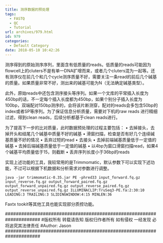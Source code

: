 ```yaml
---
title: 测序数据的预处理
tags:
  - FASTQ
  - QC
  - Tutorial
url: archives/979.html
id: 979
categories:
  - Default Category
date: 2018-05-10 10:42:26
---
```


测序得到的原始测序序列，里面含有低质量的reads。低质量的reads可能因为flowcell上的cluters不是有单一DNA扩增而来，或者几个cluters混为一起等。还有测序仪在前几个和几个cycle测序质量不好，需要关注一条read的前后几个碱基的质量。如果质量非常不好，测出来的碱基可能为N（无法确定碱基类型）。

此外，原始reads中还包含测序接头等序列。如果一个文库的平常插入长度为450bp的话，不一定每个插入长度都为450bp，如果个别分子插入长度为100bp，双端配对150bp测序的，会将该片断测穿，配对的reads会多包含50bp的index或者SP等序列。为了保证信息分析质量，需要对下机的raw reads 进行精细过滤，得到clean reads，后续分析都基于clean reads进行。

为了提高下一步的比对质量，此时数据预处理的过程主要包括：
•	去掉接头，去掉开头和结尾几个碱基中质量不好的碱基
•	滑窗扫描，检查是否有好几个连续碱基质量不好的情况
•	丢弃过短的read
•	去接头
•	去掉前端碱基质量低于一定值的碱基
•	去掉后端碱基质量低于一定值的碱基
•	以4bp为窗口滑窗扫描read，如果4个碱基平均质量低于15，则截断
•	丢弃序列长度小于36bp的reads
<!--more-->

实现上述功能的工具，我较常用的是Trimmomatic，默认参数下可以实现下述功能，不过可以根据下机数据和分析需求对参数进行调整。

```
java -jar trimmomatic-0.35.jar PE -phred33 input_forward.fq.gz input_reverse.fq.gz output_forward_paired.fq.gz output_forward_unpaired.fq.gz output_reverse_paired.fq.gz output_reverse_unpaired.fq.gz ILLUMINACLIP:TruSeq3-PE.fa:2:30:10 LEADING:3 TRAILING:3 SLIDINGWINDOW:4:15 MINLEN:36
```



Faxtx tookit等其他工具也能实现部分质控功能。

\#####################################################################
\#版权所有 转载请告知 版权归作者所有 如有侵权 一经发现 必将追究其法律责任
\#Author: Jason
\#####################################################################